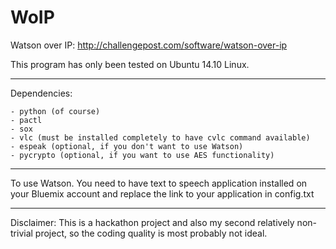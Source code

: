 # WoIP
Watson over IP: http://challengepost.com/software/watson-over-ip

This program has only been tested on Ubuntu 14.10 Linux.

---
Dependencies:

	- python (of course)
	- pactl
	- sox
	- vlc (must be installed completely to have cvlc command available)
	- espeak (optional, if you don't want to use Watson)
	- pycrypto (optional, if you want to use AES functionality)
	
-----
To use Watson. You need to have text to speech application installed on your Bluemix account and replace the link to your application in config.txt

---

Disclaimer: This is a hackathon project and also my second relatively non-trivial project, so the coding quality is most probably not ideal.
